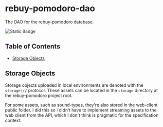 # rebuy-pomodoro-dao

The DAO for the rebuy-pomodoro database.

![Static Badge](https://img.shields.io/badge/version-0.6.2-aa3288?labelColor=3754d5)

## Table of Contents

- [Storage Objects](#storage-objects)

## Storage Objects

Storage objects uploaded in local environments are denoted with the `storage://` protocol. These assets can be located in the `storage` directory at the rebuy-pomodoro project root.

For some assets, such as sound-types, they're also stored in the web-client public folder. I did this so I didn't have to implement streaming assets to the web client from the API, which I don't think is pragmatic for the specification context.
